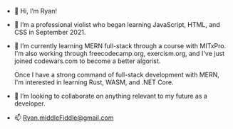 - 👋 Hi, I’m Ryan!

- 👀 I’m a professional violist who began learning JavaScript, HTML, and CSS in September 2021.

- 🌱 I’m currently learning MERN full-stack through a course with MITxPro. I'm also working through 
   freecodecamp.org, exercism.org, and I've just joined codewars.com to become a better algorist. 
   
   Once I have a strong command of full-stack development with MERN, I'm interested in learning Rust, 
   WASM, and .NET Core. 
   
- 💞️ I’m looking to collaborate on anything relevant to my future as a developer.

- 📫 Ryan.middleFiddle@gmail.com
